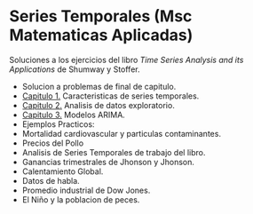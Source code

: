 # Series Temporales (Msc Matematicas Aplicadas)

Soluciones a los ejercicios del libro _Time Series Analysis and its Applications_ de Shumway y Stoffer.
 
* Solucion a problemas de final de capitulo.
 * [Capitulo 1.]() Caracteristicas de series temporales.
 * [Capitulo 2.]() Analisis de datos exploratorio.
 * [Capitulo 3.]() Modelos ARIMA.
* Ejemplos Practicos:
 * Mortalidad cardiovascular y particulas contaminantes.
 * Precios del Pollo
* Analisis de Series Temporales de trabajo del libro.
 * Ganancias trimestrales de Jhonson y Jhonson.
 * Calentamiento Global.
 * Datos de habla.
 * Promedio industrial de Dow Jones.
 * El Niño y la poblacion de peces.